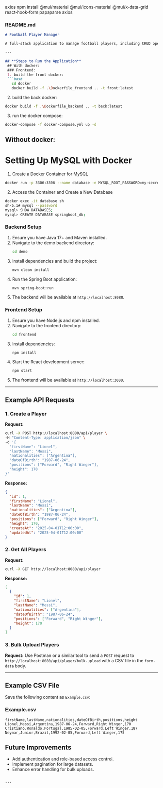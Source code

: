 axios
npm install @mui/material @mui/icons-material @mui/x-data-grid react-hook-form papaparse axios


### **README.md**

```markdown
# Football Player Manager

A full-stack application to manage football players, including CRUD operations, filtering, and bulk CSV uploads.

---

## **Steps to Run the Application**
 ## With docker:
 ### Frontend:
 1. build the front docker:
 ```bash
   cd docker
   docker build -f .\Dockerfile_frontend .. -t front:latest
```
2. build the back docker:
 ```bash
 docker build -f .\Dockerfile_backend .. -t back:latest  
```
3. run the docker compose:
 ```bash
 docker-compose -f docker-compose.yml up -d 
 ```
## Without docker:

# Setting Up MySQL with Docker

1. Create a Docker Container for MySQL
```bash
docker run -p 3306:3306 --name database -e MYSQL_ROOT_PASSWORD=my-secret-pw -d mysql
```

2. Access the Container and Create a New Database
```bash
docker exec -it database sh
sh-5.1# mysql --password
mysql> SHOW DATABASES;
mysql> CREATE DATABASE springboot_db;
```

### **Backend Setup**
1. Ensure you have Java 17+ and Maven installed.
2. Navigate to the demo backend directory:
   ```bash
   cd demo
   ```
3. Install dependencies and build the project:
   ```bash
   mvn clean install
   ```
4. Run the Spring Boot application:
   ```bash
   mvn spring-boot:run
   ```
5. The backend will be available at `http://localhost:8080`.

### **Frontend Setup**
1. Ensure you have Node.js and npm installed.
2. Navigate to the frontend directory:
   ```bash
   cd frontend
   ```
3. Install dependencies:
   ```bash
   npm install
   ```
4. Start the React development server:
   ```bash
   npm start
   ```
5. The frontend will be available at `http://localhost:3000`.

---

## **Example API Requests**

### **1. Create a Player**
**Request:**
```bash
curl -X POST http://localhost:8080/api/player \
-H "Content-Type: application/json" \
-d '{
  "firstName": "Lionel",
  "lastName": "Messi",
  "nationalities": ["Argentina"],
  "dateOfBirth": "1987-06-24",
  "positions": ["Forward", "Right Winger"],
  "height": 170
}'
```

**Response:**
```json
{
  "id": 1,
  "firstName": "Lionel",
  "lastName": "Messi",
  "nationalities": ["Argentina"],
  "dateOfBirth": "1987-06-24",
  "positions": ["Forward", "Right Winger"],
  "height": 170,
  "createAt": "2025-04-01T12:00:00",
  "updatedAt": "2025-04-01T12:00:00"
}
```

### **2. Get All Players**
**Request:**
```bash
curl -X GET http://localhost:8080/api/player
```

**Response:**
```json
[
  {
    "id": 1,
    "firstName": "Lionel",
    "lastName": "Messi",
    "nationalities": ["Argentina"],
    "dateOfBirth": "1987-06-24",
    "positions": ["Forward", "Right Winger"],
    "height": 170
  }
]
```

### **3. Bulk Upload Players**
**Request:**
Use Postman or a similar tool to send a `POST` request to `http://localhost:8080/api/player/bulk-upload` with a CSV file in the `form-data` body.

---

## **Example CSV File**

Save the following content as `Example.csv`:
### **Example.csv**

```csv
firstName,lastName,nationalities,dateOfBirth,positions,height
Lionel,Messi,Argentina,1987-06-24,Forward,Right Winger,170
Cristiano,Ronaldo,Portugal,1985-02-05,Forward,Left Winger,187
Neymar,Junior,Brazil,1992-02-05,Forward,Left Winger,175
```

## **Future Improvements**
- Add authentication and role-based access control.
- Implement pagination for large datasets.
- Enhance error handling for bulk uploads.
```

---


